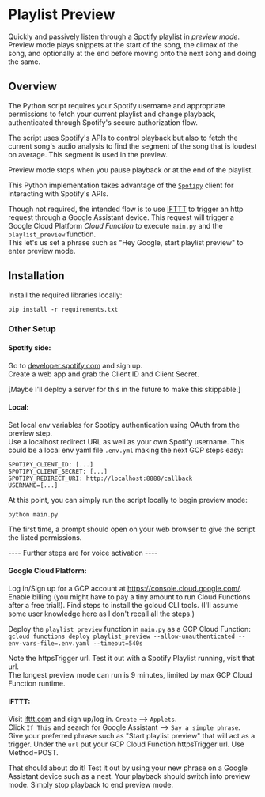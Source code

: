 # Playlist Preview

Quickly and passively listen through a Spotify playlist in <i>preview mode</i>.  
Preview mode plays snippets at the start of the song, the climax of the song, and 
optionally at the end before moving onto the next song and doing the same.  

## Overview

The Python script requires your Spotify username and appropriate permissions to fetch 
your current playlist and change playback, authenticated through Spotify's secure 
authorization flow.  

The script uses Spotify's APIs to control playback but also to fetch the current song's
audio analysis to find the segment of the song that is loudest on average.  This segment
is used in the preview.  

Preview mode stops when you pause playback or at the end of the playlist.  

This Python implementation takes advantage of the <a href='https://spotipy.readthedocs.io/'>`Spotipy`</a> client
for interacting with Spotify's APIs.

Though not required, the intended flow is to use <a href='IFTTT.com'>IFTTT</a> to trigger
an http request through a Google Assistant device.  This request will trigger a Google
Cloud Platform <i>Cloud Function</i> to execute `main.py` and the `playlist_preview` function.  
This let's us set a phrase such as "Hey Google, start playlist preview" to enter preview mode.

## Installation
Install the required libraries locally:

```pip install -r requirements.txt```

### Other Setup

#### Spotify side:
Go to <a href='developer.spotify.com'>developer.spotify.com</a> and sign up.  
Create a web app and grab the Client ID and Client Secret.

[Maybe I'll deploy a server for this in the future to make this skippable.]

#### Local:
Set local env variables for Spotipy authentication using OAuth from the preview step.  
Use a localhost redirect URL as well as your own Spotify username.  This could be a local 
env yaml file `.env.yml` making the next GCP steps easy:
```
SPOTIPY_CLIENT_ID: [...]
SPOTIPY_CLIENT_SECRET: [...]
SPOTIPY_REDIRECT_URI: http://localhost:8888/callback
USERNAME=[...]
```

At this point, you can simply run the script locally to begin preview mode:

```python main.py```

The first time, a prompt should open on your web browser to give the script the listed permissions.

---- Further steps are for voice activation ----
#### Google Cloud Platform:
Log in/Sign up for a GCP account at <a href='https://console.cloud.google.com/'>https://console.cloud.google.com/</a>.
Enable billing (you might have to pay a tiny amount to run Cloud Functions after a free trial!).
Find steps to install the gcloud CLI tools.  (I'll assume some user knowledge here as I don't recall all the steps.)

Deploy the `playlist_preview` function in `main.py` as a GCP Cloud Function:
```gcloud functions deploy playlist_preview --allow-unauthenticated --env-vars-file=.env.yaml --timeout=540s```

Note the httpsTrigger url.  Test it out with a Spotify Playlist running, visit that url.  
The longest preview mode can run is 9 minutes, limited by max GCP Cloud Function runtime.  

#### IFTTT:
Visit <a href='ifttt.com'>ifttt.com</a> and sign up/log in.  `Create` --> `Applets`.  
Click `If This` and search for Google Assistant --> `Say a simple phrase`.  
Give your preferred phrase such as "Start playlist preview" that will act as a trigger.
Under the `url` put your GCP Cloud Function httpsTrigger url.  Use Method=POST.  

That should about do it!  Test it out by using your new phrase on a Google Assistant device such as a nest.
Your playback should switch into preview mode.  Simply stop playback to end preview mode.